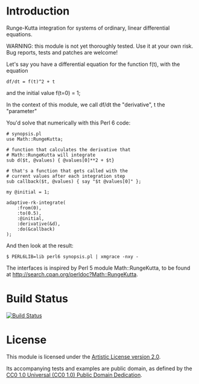 # Introduction

Runge-Kutta integration for systems of ordinary, linear differential
equations.

WARNING: this module is not yet thoroughly tested. Use it at your own risk.
Bug reports, tests and patches are welcome!

Let's say you have a differential equation for the function f(t),
with the equation

    df/dt = f(t)^2 + t

and the initial value f(t=0) = 1;

In the context of this module, we call df/dt the "derivative",
t the "parameter"

You'd solve that numerically with this Perl 6 code:

    # synopsis.pl
    use Math::RungeKutta;
    
    # function that calculates the derivative that
    # Math::RungeKutta will integrate
    sub d($t, @values) { @values[0]**2 + $t}
    
    # that's a function that gets called with the
    # current values after each integration step
    sub callback($t, @values) { say "$t @values[0]" };
    
    my @initial = 1;
    
    adaptive-rk-integrate(
        :from(0),
        :to(0.5),
        :@initial,
        :derivative(&d),
        :do(&callback)
    );

And then look at the result:

    $ PERL6LIB=lib perl6 synopsis.pl | xmgrace -nxy -

The interfaces is inspired by Perl 5 module Math::RungeKutta, to be found at
<http://search.cpan.org/perldoc?Math::RungeKutta>.

# Build Status

[![Build Status](https://travis-ci.org/moritz/Math-RungeKutta.svg)](https://travis-ci.org/moritz/Math-RungeKutta)

# License

This module is licensed under the [Artistic License version 2.0](https://opensource.org/licenses/Artistic-2.0).


Its accompanying tests and examples are public domain, as defined by the [CC0 1.0 Universal (CC0 1.0) Public Domain Dedication](https://creativecommons.org/publicdomain/zero/1.0/).
